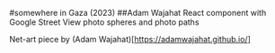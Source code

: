 #somewhere in Gaza (2023)
##Adam Wajahat
React component with Google Street View photo spheres and photo paths


Net-art piece by (Adam Wajahat)[https://adamwajahat.github.io/]